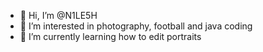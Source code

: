 - 👋 Hi, I’m @N1LE5H
- 👀 I’m interested in photography, football and java coding
- 🌱 I’m currently learning how to edit portraits
